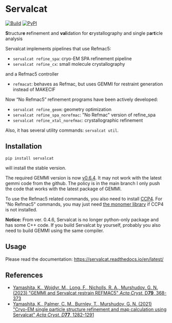 # Servalcat
[![Build](https://github.com/keitaroyam/servalcat/workflows/CI/badge.svg)](https://github.com/keitaroyam/servalcat/actions/workflows/ci.yml)
[![PyPI](https://img.shields.io/pypi/v/servalcat?color=blue)](https://pypi.org/project/servalcat/)

**S**tructur**e** **r**efinement and **val**idation for **c**rystallography and single p**a**r**t**icle analysis

Servalcat implements pipelines that use Refmac5:
  * `servalcat refine_spa`: cryo-EM SPA refinement pipeline
  * `servalcat refine_cx`: small molecule crystallography

and a Refmac5 controller
  * `refmacat`: behaves as Refmac, but uses GEMMI for restraint generation instead of MAKECIF

Now “No Refmac5” refinement programs have been actively developed:
  * `servalcat refine_geom`: geometry optimization
  * `servalcat refine_spa_norefmac`: "No Refmac" version of refine\_spa
  * `servalcat refine_xtal_norefmac`: crystallographic refinement

Also, it has several utility commands: `servalcat util`.

## Installation

```
pip install servalcat
```
will install the stable version.

The required GEMMI version is now [v0.6.4](https://github.com/project-gemmi/gemmi/releases/tag/v0.6.4). It may not work with the latest gemmi code from the github. The policy is in the main branch I only push the code that works with the latest package of GEMMI.

To use the Refmac5 related commands, you also need to install [CCP4](https://www.ccp4.ac.uk/). For "No Refmac5" commands, you may just need [the monomer library](https://github.com/MonomerLibrary/monomers) if CCP4 is not installed.

**Notice:**
From ver. 0.4.6, Servalcat is no longer python-only package and has some C++ code. If you build Servalcat by yourself, probably you also need to build GEMMI using the same compiler.

## Usage
Please read the documentation: https://servalcat.readthedocs.io/en/latest/

## References
* [Yamashita, K., Wojdyr, M., Long, F., Nicholls, R. A., Murshudov, G. N. (2023) "GEMMI and Servalcat restrain REFMAC5" *Acta Cryst.* D**79**, 368-373](https://doi.org/10.1107/S2059798323002413)
* [Yamashita, K., Palmer, C. M., Burnley, T., Murshudov, G. N. (2021) "Cryo-EM single particle structure refinement and map calculation using Servalcat" *Acta Cryst. D***77**, 1282-1291](https://doi.org/10.1107/S2059798321009475)
